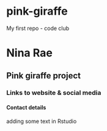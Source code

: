 # pink-giraffe
My first repo - code club



# Nina Rae

## Pink giraffe project

### Links to website & social media

#### Contact details

adding some text in Rstudio 